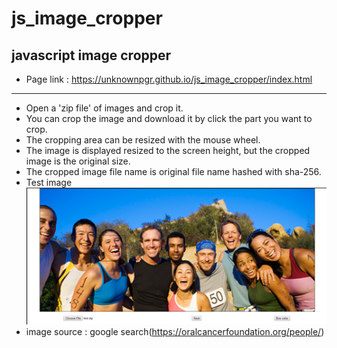 # js_image_cropper
javascript image cropper
---
* Page link : https://unknownpgr.github.io/js_image_cropper/index.html
---
* Open a 'zip file' of images and crop it.
* You can crop the image and download it by click the part you want to crop.
* The cropping area can be resized with the mouse wheel.
* The image is displayed resized to the screen height, but the cropped image is the original size.
* The cropped image file name is original file name hashed with sha-256.
* Test image
![](./test.png)
* image source : google search(https://oralcancerfoundation.org/people/)
